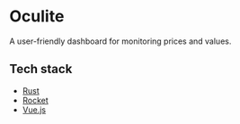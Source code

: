 # Oculite

A user-friendly dashboard for monitoring prices and values.

## Tech stack

- [Rust](https://www.rust-lang.org/)
- [Rocket](https://rocket.rs/)
- [Vue.js](https://vuejs.org/)
